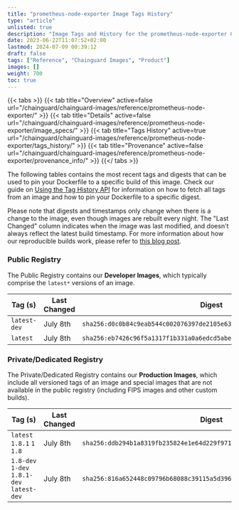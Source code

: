 ```yaml
---
title: "prometheus-node-exporter Image Tags History"
type: "article"
unlisted: true
description: "Image Tags and History for the prometheus-node-exporter Chainguard Image"
date: 2023-06-22T11:07:52+02:00
lastmod: 2024-07-09 00:39:12
draft: false
tags: ["Reference", "Chainguard Images", "Product"]
images: []
weight: 700
toc: true
---
```


{{< tabs >}}
{{< tab title="Overview" active=false url="/chainguard/chainguard-images/reference/prometheus-node-exporter/" >}}
{{< tab title="Details" active=false url="/chainguard/chainguard-images/reference/prometheus-node-exporter/image_specs/" >}}
{{< tab title="Tags History" active=true url="/chainguard/chainguard-images/reference/prometheus-node-exporter/tags_history/" >}}
{{< tab title="Provenance" active=false url="/chainguard/chainguard-images/reference/prometheus-node-exporter/provenance_info/" >}}
{{</ tabs >}}

The following tables contains the most recent tags and digests that can be used to pin your Dockerfile to a specific build of this image. Check our guide on [Using the Tag History API](/chainguard/chainguard-images/using-the-tag-history-api/) for information on how to fetch all tags from an image and how to pin your Dockerfile to a specific digest.

Please note that digests and timestamps only change when there is a change to the image, even though images are rebuilt every night. The "Last Changed" column indicates when the image was last modified, and doesn't always reflect the latest build timestamp. For more information about how our reproducible builds work, please refer to [this blog post](https://www.chainguard.dev/unchained/reproducing-chainguards-reproducible-image-builds).

### Public Registry
The Public Registry contains our **Developer Images**, which typically comprise the `latest*` versions of an image.

| Tag (s)       | Last Changed | Digest                                                                    |
|---------------|--------------|---------------------------------------------------------------------------|
|  `latest-dev` | July 8th     | `sha256:d0c0b84c9eab544c002076397de2105e63fe18ade5960b6306d9ae9efc7661cb` |
|  `latest`     | July 8th     | `sha256:eb7426c96f5a1317f1b331a0a6edcd5abeb519ab79222b376416c21b5582abae` |


### Private/Dedicated Registry
The Private/Dedicated Registry contains our **Production Images**, which include all versioned tags of an image and special images that are not available in the public registry (including FIPS images and other custom builds).

| Tag (s)                                     | Last Changed | Digest                                                                    |
|---------------------------------------------|--------------|---------------------------------------------------------------------------|
|  `latest` `1.8.1` `1` `1.8`                 | July 8th     | `sha256:ddb294b1a8319fb235824e1e64d229f971ea7194f16560ad40bf5e286bbd8b39` |
|  `1.8-dev` `1-dev` `1.8.1-dev` `latest-dev` | July 8th     | `sha256:816a652448c09796b68088c39115a5d39649987b0360545c3f0e25ca853721bc` |

